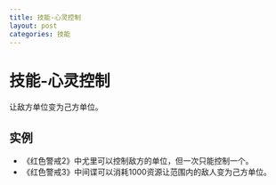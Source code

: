 ```yaml
---
title: 技能-心灵控制
layout: post
categories: 技能
---
```


# 技能-心灵控制
让敌方单位变为己方单位。

## 实例

- 《红色警戒2》中尤里可以控制敌方的单位，但一次只能控制一个。
- 《红色警戒3》中间谍可以消耗1000资源让范围内的敌人变为己方单位。
